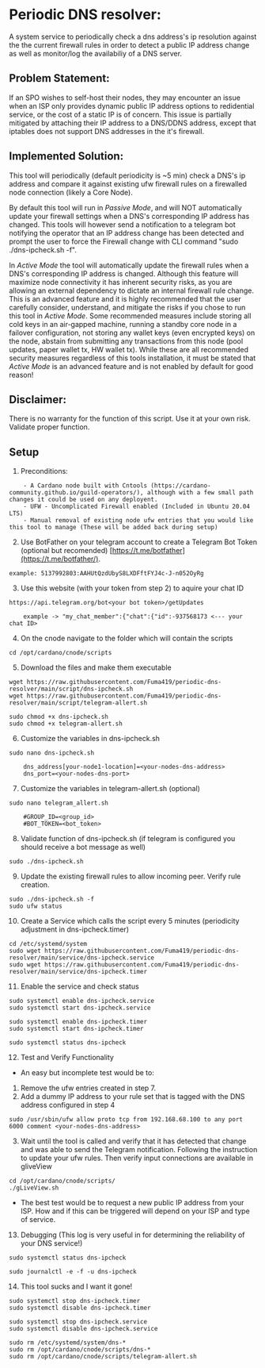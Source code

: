 # Periodic DNS resolver:
A system service to periodically check a dns address's ip resolution against the the current firewall rules in order to detect a public IP address change as well as monitor/log the availabiliy of a DNS server. 
## Problem Statement:
If an SPO wishes to self-host their nodes, they may encounter an issue when an ISP only provides dynamic public IP address options to redidential service, or the cost of a static IP is of concern. This issue is partially mitigated by attaching their IP address to a DNS/DDNS address, except that iptables does not support DNS addresses in the it's firewall.
## Implemented Solution:
This tool will periodically (default periodicity is ~5 min) check a DNS's ip address and compare it against existing ufw firewall rules on a firewalled node connection (likely a Core Node).

By default this tool will run in *Passive Mode*, and will NOT automatically update your firewall settings when a DNS's corresponding IP address has changed. This tools will however send a notification to a telegram bot notifying the operator that an IP address change has been detected and prompt the user to force the Firewall change with CLI command "sudo ./dns-ipcheck.sh -f".

In *Active Mode* the tool will automatically update the firewall rules when a DNS's corresponding IP address is changed. Although this feature will maximize node connectivity it has inherent security risks, as you are allowing an external dependency to dictate an internal firewall rule change. This is an advanced feature and it is highly recommended that the user carefully consider, understand, and mitigate the risks if you chose to run this tool in *Active Mode*. Some recommended measures include storing all cold keys in an air-gapped machine, running a standby core node in a failover configuration, not storing any wallet keys (even encrypted keys) on the node, abstain from submitting any transactions from this node (pool updates, paper wallet tx, HW wallet tx). While these are all recommended security measures regardless of this tools installation, it must be stated that *Active Mode* is an advanced feature and is not enabled by default for good reason!

## Disclaimer:
There is no warranty for the function of this script. Use it at your own risk. Validate proper function.

## Setup

1. Preconditions:
```
    - A Cardano node built with Cntools (https://cardano-community.github.io/guild-operators/), although with a few small path changes it could be used on any deployent.
    - UFW - Uncomplicated Firewall enabled (Included in Ubuntu 20.04 LTS)
    - Manual removal of existing node ufw entries that you would like this tool to manage (These will be added back during setup)
```
2. Use BotFather on your telegram account to create a Telegram Bot Token (optional but recomended)
[https://t.me/botfather](https://t.me/botfather/).
```
example: 5137992803:AAHUtQzdUbyS8LXDFftFYJ4c-J-n052OyRg
```
3. Use this website (with your token from step 2) to aquire your chat ID
```
https://api.telegram.org/bot<your bot token>/getUpdates
```
        example -> "my_chat_member":{"chat":{"id":-937568173 <--- your chat ID>

4. On the cnode navigate to the folder which will contain the scripts
```
cd /opt/cardano/cnode/scripts
```
5. Download the files and make them executable
```
wget https://raw.githubusercontent.com/Fuma419/periodic-dns-resolver/main/script/dns-ipcheck.sh
wget https://raw.githubusercontent.com/Fuma419/periodic-dns-resolver/main/script/telegram-allert.sh

sudo chmod +x dns-ipcheck.sh
sudo chmod +x telegram-allert.sh
```
6. Customize the variables in dns-ipcheck.sh
```
sudo nano dns-ipcheck.sh
```
        dns_address[your-node1-location]=<your-nodes-dns-address>
        dns_port=<your-nodes-dns-port>

7. Customize the variables in telegram-allert.sh (optional)
```
sudo nano telegram_allert.sh
```
        #GROUP_ID=<group_id>
        #BOT_TOKEN=<bot_token>

8. Validate function of dns-ipcheck.sh (if telegram is configured you should receive a bot message as well)
```
sudo ./dns-ipcheck.sh
```

9. Update the existing firewall rules to allow incoming peer. Verify rule creation.
```
sudo ./dns-ipcheck.sh -f
sudo ufw status
```

10. Create a Service which calls the script every 5 minutes (periodicity adjustment in dns-ipcheck.timer)
```
cd /etc/systemd/system
sudo wget https://raw.githubusercontent.com/Fuma419/periodic-dns-resolver/main/service/dns-ipcheck.service
sudo wget https://raw.githubusercontent.com/Fuma419/periodic-dns-resolver/main/service/dns-ipcheck.timer
```

11. Enable the service and check status
```
sudo systemctl enable dns-ipcheck.service
sudo systemctl start dns-ipcheck.service

sudo systemctl enable dns-ipcheck.timer
sudo systemctl start dns-ipcheck.timer

sudo systemctl status dns-ipcheck
```

12. Test and Verify Functionality

- An easy but incomplete test would be to:
1. Remove the ufw entries created in step 7.
2. Add a dummy IP address to your rule set that is tagged with the DNS address configured in step 4
```
sudo /usr/sbin/ufw allow proto tcp from 192.168.68.100 to any port 6000 comment <your-nodes-dns-address>
```
3. Wait until the tool is called and verify that it has detected that change and was able to send the Telegram notification. Following the instruction to update your ufw rules. Then verify input connections are available in gliveView
```
cd /opt/cardano/cnode/scripts/
./gLiveView.sh
```
- The best test would be to request a new public IP address from your ISP. How and if this can be triggered will depend on your ISP and type of service. 

13. Debugging (This log is very useful in for determining the reliability of your 
DNS service!)
```
sudo systemctl status dns-ipcheck
```
```
sudo journalctl -e -f -u dns-ipcheck 
```

14. This tool sucks and I want it gone!
```
sudo systemctl stop dns-ipcheck.timer
sudo systemctl disable dns-ipcheck.timer

sudo systemctl stop dns-ipcheck.service
sudo systemctl disable dns-ipcheck.service

sudo rm /etc/systemd/system/dns-*
sudo rm /opt/cardano/cnode/scripts/dns-*
sudo rm /opt/cardano/cnode/scripts/telegram-allert.sh

